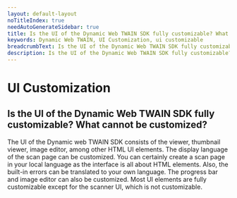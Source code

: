 ```yaml
---
layout: default-layout
noTitleIndex: true
needAutoGenerateSidebar: true
title: Is the UI of the Dynamic Web TWAIN SDK fully customizable? What cannot be customized?
keywords: Dynamic Web TWAIN, UI Customization, ui customizable
breadcrumbText: Is the UI of the Dynamic Web TWAIN SDK fully customizable? What cannot be customized?
description: Is the UI of the Dynamic Web TWAIN SDK fully customizable? What cannot be customized?
---
```


# UI Customization

## Is the UI of the Dynamic Web TWAIN SDK fully customizable? What cannot be customized?

The UI of the Dynamic web TWAIN SDK consists of the viewer, thumbnail viewer, image editor, among other HTML UI elements. The display language of the scan page can be customized. You can certainly create a scan page in your local language as the interface is all about HTML elements. Also, the built-in errors can be translated to your own language. The progress bar and image editor can also be customized. Most UI elements are fully customizable except for the scanner UI, which is not customizable.
